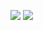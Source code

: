 
![](https://github-readme-stats.vercel.app/api/top-langs/?username=doctormay6&layout=compact&langs_count=11&hide=html,css)
![](https://github-readme-stats.vercel.app/api?username=doctormay6&count_private=true&show_icons=true&include_all_commits=true&layout=default)
